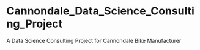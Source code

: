 # Cannondale_Data_Science_Consulting_Project
A Data Science Consulting Project for Cannondale Bike Manufacturer
